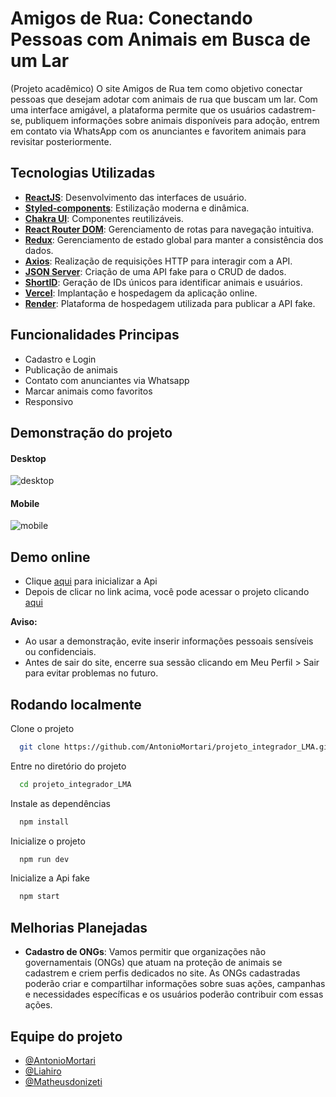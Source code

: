 
# Amigos de Rua: Conectando Pessoas com Animais em Busca de um Lar

(Projeto acadêmico) O site Amigos de Rua tem como objetivo conectar pessoas que desejam adotar com animais de rua que buscam um lar. Com uma interface amigável, a plataforma permite que os usuários cadastrem-se, publiquem informações sobre animais disponíveis para adoção, entrem em contato via WhatsApp com os anunciantes e favoritem animais para revisitar posteriormente.

## Tecnologias Utilizadas

- [**ReactJS**](https://pt-br.legacy.reactjs.org/): Desenvolvimento das interfaces de usuário.
 - [**Styled-components**](https://styled-components.com/): Estilização moderna e dinâmica.
 - [**Chakra UI**](https://chakra-ui.com/): Componentes reutilizáveis.
 - [**React Router DOM**](https://www.npmjs.com/package/react-router-dom): Gerenciamento de rotas para navegação intuitiva.
 - [**Redux**](https://react-redux.js.org/): Gerenciamento de estado global para manter a consistência dos dados.
 - [**Axios**](https://axios-http.com/docs/intro): Realização de requisições HTTP para interagir com a API.
 - [**JSON Server**](https://www.npmjs.com/package/json-server): Criação de uma API fake para o CRUD de dados.
 - [**ShortID**](https://www.npmjs.com/package/shortid): Geração de IDs únicos para identificar animais e usuários.
 - [**Vercel**](https://vercel.com/home): Implantação e hospedagem da aplicação online.
 - [**Render**](https://render.com/): Plataforma de hospedagem utilizada para publicar a API fake.
## Funcionalidades Principas

- Cadastro e Login
- Publicação de animais
- Contato com anunciantes via Whatsapp
- Marcar animais como favoritos
- Responsivo


## Demonstração do projeto

#### Desktop
![desktop](https://github.com/AntonioMortari/projeto_integrador_LMA/assets/113060294/26d6c84f-b49f-4f7b-a133-602b843c00c2)

#### Mobile
![mobile](https://github.com/AntonioMortari/projeto_integrador_LMA/assets/113060294/666c6156-418e-4dc4-9efa-1bbcfb3e6547)



## Demo online

- Clique [aqui](https://api-fake-pi.onrender.com/) para inicializar a Api
- Depois de clicar no link acima, você pode acessar o projeto clicando [aqui](https://amigos-de-rua.vercel.app/)



**Aviso:**

- Ao usar a demonstração, evite inserir informações pessoais sensíveis ou confidenciais.
- Antes de sair do site, encerre sua sessão clicando em Meu Perfil > Sair para evitar problemas no futuro.
## Rodando localmente

Clone o projeto
```bash
  git clone https://github.com/AntonioMortari/projeto_integrador_LMA.git
```

Entre no diretório do projeto
```bash
  cd projeto_integrador_LMA
```

Instale as dependências
```bash
  npm install
```

Inicialize o projeto
```bash
  npm run dev
```

Inicialize a Api fake
```bash
  npm start
```


## Melhorias Planejadas

- **Cadastro de ONGs**: Vamos permitir que organizações não governamentais (ONGs) que atuam na proteção de animais se cadastrem e criem perfis dedicados no site. As ONGs cadastradas poderão criar e compartilhar informações sobre suas ações, campanhas e necessidades específicas e os usuários poderão contribuir com essas ações.
## Equipe do projeto

- [@AntonioMortari](https://github.com/AntonioMortari)
- [@Liahiro](https://github.com/Liahiro)
- [@Matheusdonizeti](https://github.com/matheusdonizetiferreira)

